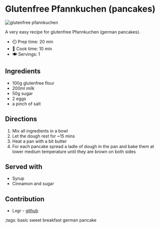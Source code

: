 # Glutenfree Pfannkuchen (pancakes)

![glutenfree pfannkuchen](pix/glutenfree-pfannkuchen.webp)

A very easy recipe for glutenfree Pfannkuchen (german pancakes).

- ⏲️ Prep time: 20 min
- 🍳 Cook time: 10 min
- 🍽️ Servings: 1

## Ingredients

- 100g glutenfree flour
- 200ml milk
- 50g sugar
- 2 eggs
- a pinch of salt

## Directions

1. Mix all ingredients in a bowl
2. Let the dough rest for ~15 mins
3. Heat a pan with a bit butter
4. For each pancake spread a ladle of dough in the pan and bake them at lower medium temperature until they are brown on both sides

## Served with

- Syrup
- Cinnamon and sugar

## Contribution

- Lxgr - [github](https://github.com/lxgr-linux)

;tags: basic sweet breakfast german pancake

